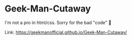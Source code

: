 # Geek-Man-Cutaway
I'm not a pro in html/css. Sorry for the bad "code" 🙂

Link: https://geekmanofficial.github.io/Geek-Man-Cutaway/
